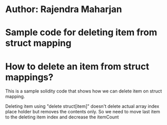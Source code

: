 # Author: Rajendra Maharjan
# Sample code for deleting item from struct mapping

# How to delete an item from struct mappings?
  This is a sample solidity code that shows how we can delete item on struct mapping.
  
  Deleting item using "delete struct[item]" doesn't delete actual array index place holder but removes the contents only. So we need to   move last item to the deleting item index and decrease the itemCount
